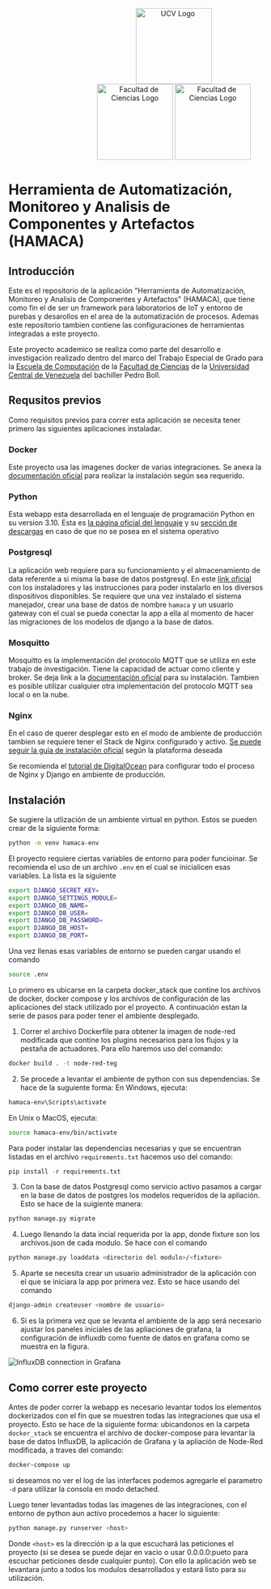 

<p align="center">
    <img src="http://www.ucv.ve/typo3temp/pics/6b94159b4e.png" alt="UCV Logo" width="150px" style="margin-left: 150px;">
    <img src="http://computacion.ciens.ucv.ve/escueladecomputacion/img/layout_publico/encabezado/logo_ciencias.jpg" alt="Facultad de Ciencias Logo" width="150px" style="margin-left:150px">
    <img src="http://computacion.ciens.ucv.ve/escueladecomputacion/img/layout_publico/encabezado/logo_encabezado_nuevo.jpg" alt="Facultad de Ciencias Logo" width="150px">
</p>


# Herramienta de Automatización, Monitoreo y Analisis de Componentes y Artefactos (HAMACA)

## Introducción 
Este es el repositorio de la aplicación "Herramienta de Automatización, Monitoreo y Analisis de Componentes y Artefactos" (HAMACA), que tiene como fin el de ser un framework para laboratorios de IoT y entorno de purebas y desarollos en el area de la automatización de procesos. Ademas este repositorio tambien contiene las configuraciones de herramientas integradas a este proyecto.

Este proyecto academico se realiza como parte del desarrollo e investigación realizado dentro del marco del Trabajo Especial de Grado para la [Escuela de Computación](http://computacion.ciens.ucv.ve/escueladecomputacion/) de la [Facultad de Ciencias](http://www.ciens.ucv.ve/ciens/) de la [Universidad Central de Venezuela](http://www.ucv.ve/) del bachiller Pedro Boll.

## Requsitos previos
Como requisitos previos para correr esta aplicación se necesita tener primero las siguientes aplicaciones instaladar. 

### Docker
Este proyecto usa las imagenes docker de varias integraciones. Se anexa la [documentación oficial](https://docs.docker.com/get-docker/) para realizar la instalación según sea requerido.

### Python
Esta webapp esta desarrollada en el lenguaje de programación Python en su version 3.10. Esta es [la página oficial del lenguaje](https://www.python.org/) y su [sección de descargas](https://www.python.org/downloads/) en caso de que no se posea en el sistema operativo

### Postgresql
La aplicación web requiere para su funcionamiento y el almacenamiento de data referente a si misma la base de datos postgresql. En este [link oficial](https://www.postgresql.org/download/) con los instaladores y las instrucciones para poder instalarlo en los diversos dispositivos disponibles. Se requiere que una vez instalado el sistema manejador, crear una base de datos de nombre `hamaca` y un usuario gateway con el cual se pueda conectar la app a ella al momento de hacer las migraciones de los modelos de django a la base de datos.

### Mosquitto
Mosquitto es la implementación del protocolo MQTT que se utiliza en este trabajo de investigación. Tiene la capacidad de actuar como cliente y broker. Se deja link a la [documentación oficial](https://mosquitto.org/download/) para su instalación. Tambien es posible utilizar cualquier otra implementación del protocolo MQTT sea local o en la nube. 

### Nginx
En el caso de querer desplegar esto en el modo de ambiente de producción tambien se requiere tener el Stack de Nginx configurado y activo. [Se puede seguir la guía de instalación oficial](https://docs.nginx.com/nginx/admin-guide/installing-nginx/installing-nginx-open-source/) según la plataforma deseada


Se recomienda el [tutorial de DigitalOcean](https://www.digitalocean.com/community/tutorials/how-to-set-up-django-with-postgres-nginx-and-gunicorn-on-ubuntu-20-04) para configurar todo el proceso de Nginx y Django en ambiente de producción.

## Instalación
Se sugiere la utlización de un ambiente virtual en python. Estos se pueden crear de la siguiente forma:

```bash
python -m venv hamaca-env
```

El proyecto requiere ciertas variables de entorno para poder funcioinar. Se recomienda el uso de un archivo `.env` en el cual se inicialicen esas variables. La lista es la siguiente

```bash
export DJANGO_SECRET_KEY=
export DJANGO_SETTINGS_MODULE=
export DJANGO_DB_NAME=
export DJANGO_DB_USER=
export DJANGO_DB_PASSWORD=
export DJANGO_DB_HOST=
export DJANGO_DB_PORT=
```

Una vez llenas esas variables de entorno se pueden cargar usando el comando
```bash
source .env
```

Lo primero es ubicarse en la carpeta docker_stack que contine los archivos de docker, docker compose y los archivos de configuración de las aplicaciones del stack utilizado por el proyecto. A continuación estan la serie de pasos para poder tener el ambiente desplegado.

1. Correr el archivo Dockerfile para obtener la imagen de node-red modificada que contine los plugins necesarios para los flujos y la pestaña de actuadores. Para ello haremos uso del comando: 
```bash 
docker build . -t node-red-teg 
``` 

2. Se procede a levantar el ambiente de python con sus dependencias. Se hace de la suguiente forma: 
En Windows, ejecuta:
```bash
hamaca-env\Scripts\activate
```
En Unix o MacOS, ejecuta:
```bash
source hamaca-env/bin/activate
```
Para poder instalar las dependencias necesarias y que se encuentran listadas en el archivo `requirements.txt` hacemos uso del comando:
```python
pip install -r requirements.txt
```

3. Con la base de datos Postgresql como servicio activo pasamos a cargar en la base de datos de postgres los modelos requeridos de la apliación. Esto se hace de la suigiente manera:
```bash
python manage.py migrate
```
 
4. Luego llenando la data incial requerida por la app, donde fixture son los archivos.json de cada modulo. Se hace con el comando 
```bash
python manage.py loaddata <directorio del modulo>/<fixture> 
``` 

5. Aparte se necesita crear un usuario administrador de la aplicación con el que se iniciara la app por primera vez. Esto se hace usando del comando 
 ```bash
django-admin createuser <nombre de usuario>
```

6. Si es la primera vez que se levanta el ambiente de la app será necesario ajustar los paneles iniciales de las apliaciones de grafana, la configuración de influxdb como fuente de datos en grafana como se muestra en la figura. 

  <img src="https://images.ctfassets.net/o7xu9whrs0u9/5bTkzeL0eGHSDnJAEep4j8/5e1e717658472b6b5e5f5f8e45734c4e/Grafana_and_InfluxDB_connection_setup.png" alt="InfluxDB connection in Grafana">

## Como correr este proyecto

Antes de poder correr la webapp es necesario levantar todos los elementos dockerizados con el fin que se muestren todas las integraciones que usa el proyecto. Esto se hace de la siguiente forma: ubicandonos en la carpeta `docker_stack` se encuentra el archivo de docker-compose para levantar la base de datos InfluxDB, la aplicación de Grafana y la apliación de Node-Red modificada, a traves del comando:
```bash 
docker-compose up 
```
si deseamos no ver el log de las interfaces podemos agregarle el parametro 	`-d` para utilizar la consola en modo detached.

Luego tener levantadas todas las imagenes de las integraciones, con el entorno de python aun activo procedemos a hacer lo siguiente: 

```bash
python manage.py runserver <host>
``` 
Donde `<host>` es la dirección ip a la que escuchará las peticiones el proyecto (si se desea se puede dejar en vacio o usar 0.0.0.0:pueto para escuchar peticiones desde cualquier punto). Con ello la aplicación web se levantara junto a todos los modulos desarrollados y estará listo para su utilización. 